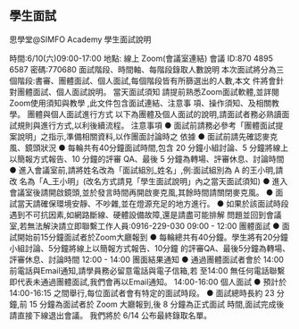 ## 學生面試 

思學堂@SIMFO Academy
學生面試說明

時間:6/10(六)09:00-17:00
地點: 線上 Zoom(會議室連結)
會議 ID:870 4895 6587
密碼:770680
面試階段、時間軸、每階段錄取人數說明
本次面試將分為三個階段:書審、團體面試、個人面試,每個階段皆有所篩選出的人數,本文
件將會針對團體面試、個人面試說明。
當天面試須知
請提前熟悉Zoom面試軟體,並詳閱 Zoom使用須知與教學 ,此文件包含面試連結、注意事
項、操作須知、及相關教學。
團體與個人面試進行方式
以下為團體及個人面試的說明,請面試者務必熟讀面試規則與進行方式,以利後續流程。
注意事項
● 面試前請務必參考「團體面試提案說明」之指示,準備相關資料,以作團面討論時之
依據
● 面試前請先確認麥克風、鏡頭狀況
● 每輪共有40分鐘面試時間,包含 20 分鐘小組討論、5 分鐘將線上以簡報方式報告、10
分鐘的評審 QA、最後 5 分鐘為轉場、評審休息、討論時間
● 進入會議室前,請將姓名改為「面試組別_姓名」,例:面試組別為 A 的王小明,請改
名為「A_王小明」(改名方式請見「學生面試說明」內之當天面試須知)
● 進入會議室後請開啟鏡頭,並於發言時間再開啟麥克風,其餘時間請關閉麥克風。
● 面試當天請確保環境安靜、不吵雜,並在燈源充足的地方進行。
● 如果於該面試時段遇到不可抗因素,如網路斷線、硬體設備故障,還是請盡可能排解
問題並回到會議室,若無法解決請立即聯繫工作人員:0916-229-030
09:00 - 12:00 團體面試
● 面試開始前15分鐘面試者於Zoom大廳報到
● 每輪總共有40分鐘。學生將有20分鐘小組討論、5分鐘將線上以簡報方式報告、10分鐘
的評審QA、最後5分鐘為轉場、評審休息、討論時間
12:00 - 14:00 團面結果通知
● 通過團體面試者會於 14:00 前電話與Email通知,請學員務必留意電話與電子信箱,若
至14:00 無任何電話聯繫即代表未通過團體面試,我們會再以Email通知。
14:00-16:00 個人面試
● 預計於 14:00-16:15 之間舉行,每位面試者會有特定的面試時段。
● 面試總時長約 23 分鐘,前 15 分鐘為面試者於 Zoom 大廳報到,後 8 分鐘為正式面試
時間,面試完成後請直接下線退出會議。
我們將於 6/14 公布最終錄取名單。

##